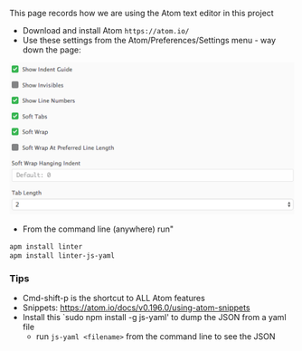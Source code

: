 This page records how we are using the Atom text editor in this project

- Download and install Atom `https://atom.io/`
- Use these settings from the Atom/Preferences/Settings menu - way down the page:

![](images/AtomSettings.png)

- From the command line (anywhere) run"
```
apm install linter
apm install linter-js-yaml
``` 

### Tips

- Cmd-shift-p is the shortcut to ALL Atom features
- Snippets: https://atom.io/docs/v0.196.0/using-atom-snippets
- Install this `sudo npm install -g js-yaml' to dump the JSON from a yaml file
  - run `js-yaml <filename>` from the command line to see the JSON
